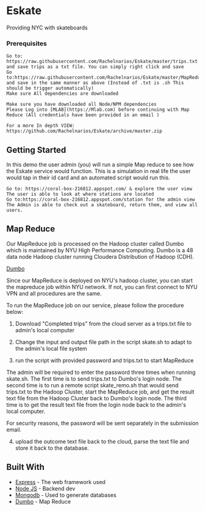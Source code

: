 # Eskate

Providing NYC with skateboards

### Prerequisites
```
Go to: https://raw.githubusercontent.com/Rachelnarios/Eskate/master/trips.txt and save trips as a txt file. You can simply right click and save
Go to:https://raw.githubusercontent.com/Rachelnarios/Eskate/master/MapReduce/skate.sh and save in the same manner as above (Instead of .txt is .sh This should be trigger automatically)
Make sure All dependencies are downloaded

Make sure you have downloaded all Node/NPM dependencies
Please Log into [MLAB](https://Mlab.com) before continuing with Map Reduce (All credentials have been provided in an email )

For a more In depth VIEW: https://github.com/Rachelnarios/Eskate/archive/master.zip
```

## Getting Started
In this demo the user admin (you) will run a simple Map reduce to see how the Eskate service would function. This is a simulation in real life the user would tap in their id card and an automated script would run this.
```
Go to: https://coral-box-216812.appspot.com/ & explore the user view
The user is able to look at where stations are located
Go to:https://coral-box-216812.appspot.com/station for the admin view
The Admin is able to check out a skateboard, return them, and view all users.
```



## Map Reduce

Our MapReduce job is processed on the Hadoop cluster called Dumbo which is maintained by NYU High Performance Computing. Dumbo is a 48 data node Hadoop cluster running Cloudera Distribution of Hadoop (CDH).

[Dumbo]( https://wikis.nyu.edu/display/NYUHPC/Clusters+-+Dumbo)

Since our MapReduce is deployed on NYU's hadoop cluster, you can start the mapreduce job within NYU network. If not, you can first connect to NYU VPN and all procedures are the same.

To run the MapReduce job on our service, please follow the procedure below:

1.  Download "Completed trips" from the cloud server as a trips.txt file to admin's local computer

2.  Change the input and output file path in the script skate.sh to adapt to the admin's local file system

3.  run the script with provided password and trips.txt to start MapReduce

The admin will be required to enter the password three times when running skate.sh. The first time is to send trips.txt to Dumbo's login node. The second time is to run a remote script skate_remo.sh that would send trips.txt to the Hadoop Cluster, start the MapReduce job, and get the result text file from the Hadoop Cluster back to Dumbo's login node. The third time is to get the result text file from the login node back to the admin's local computer.


For security reasons, the password will be sent separately in the submission email.


4.  upload the outcome text file back to the cloud, parse the text file and store it back to the database.


## Built With

* [Express](https://expressjs.com/) - The web framework used
* [Node JS](https://nodejs.org/) - Backend dev
* [Mongodb](https://rometools.github.io/rome/) - Used to generate databases
* [Dumbo](https://wikis.nyu.edu/display/NYUHPC/Clusters+-+Dumbo) - Map Reduce
